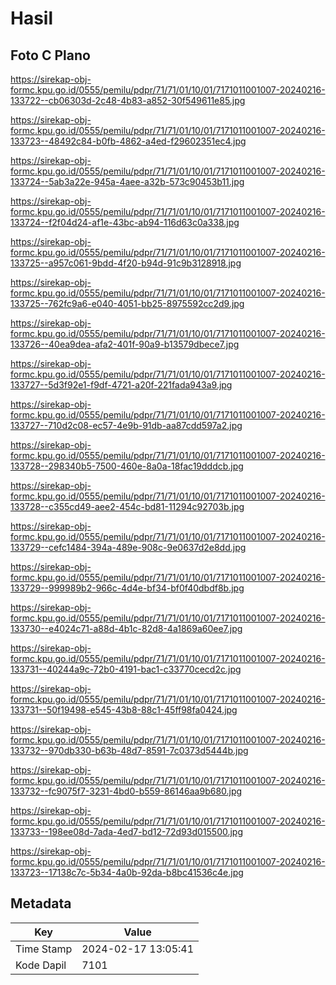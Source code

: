 # Hasil

## Foto C Plano

https://sirekap-obj-formc.kpu.go.id/0555/pemilu/pdpr/71/71/01/10/01/7171011001007-20240216-133722--cb06303d-2c48-4b83-a852-30f549611e85.jpg

https://sirekap-obj-formc.kpu.go.id/0555/pemilu/pdpr/71/71/01/10/01/7171011001007-20240216-133723--48492c84-b0fb-4862-a4ed-f29602351ec4.jpg

https://sirekap-obj-formc.kpu.go.id/0555/pemilu/pdpr/71/71/01/10/01/7171011001007-20240216-133724--5ab3a22e-945a-4aee-a32b-573c90453b11.jpg

https://sirekap-obj-formc.kpu.go.id/0555/pemilu/pdpr/71/71/01/10/01/7171011001007-20240216-133724--f2f04d24-af1e-43bc-ab94-116d63c0a338.jpg

https://sirekap-obj-formc.kpu.go.id/0555/pemilu/pdpr/71/71/01/10/01/7171011001007-20240216-133725--a957c061-9bdd-4f20-b94d-91c9b3128918.jpg

https://sirekap-obj-formc.kpu.go.id/0555/pemilu/pdpr/71/71/01/10/01/7171011001007-20240216-133725--762fc9a6-e040-4051-bb25-8975592cc2d9.jpg

https://sirekap-obj-formc.kpu.go.id/0555/pemilu/pdpr/71/71/01/10/01/7171011001007-20240216-133726--40ea9dea-afa2-401f-90a9-b13579dbece7.jpg

https://sirekap-obj-formc.kpu.go.id/0555/pemilu/pdpr/71/71/01/10/01/7171011001007-20240216-133727--5d3f92e1-f9df-4721-a20f-221fada943a9.jpg

https://sirekap-obj-formc.kpu.go.id/0555/pemilu/pdpr/71/71/01/10/01/7171011001007-20240216-133727--710d2c08-ec57-4e9b-91db-aa87cdd597a2.jpg

https://sirekap-obj-formc.kpu.go.id/0555/pemilu/pdpr/71/71/01/10/01/7171011001007-20240216-133728--298340b5-7500-460e-8a0a-18fac19dddcb.jpg

https://sirekap-obj-formc.kpu.go.id/0555/pemilu/pdpr/71/71/01/10/01/7171011001007-20240216-133728--c355cd49-aee2-454c-bd81-11294c92703b.jpg

https://sirekap-obj-formc.kpu.go.id/0555/pemilu/pdpr/71/71/01/10/01/7171011001007-20240216-133729--cefc1484-394a-489e-908c-9e0637d2e8dd.jpg

https://sirekap-obj-formc.kpu.go.id/0555/pemilu/pdpr/71/71/01/10/01/7171011001007-20240216-133729--999989b2-966c-4d4e-bf34-bf0f40dbdf8b.jpg

https://sirekap-obj-formc.kpu.go.id/0555/pemilu/pdpr/71/71/01/10/01/7171011001007-20240216-133730--e4024c71-a88d-4b1c-82d8-4a1869a60ee7.jpg

https://sirekap-obj-formc.kpu.go.id/0555/pemilu/pdpr/71/71/01/10/01/7171011001007-20240216-133731--40244a9c-72b0-4191-bac1-c33770cecd2c.jpg

https://sirekap-obj-formc.kpu.go.id/0555/pemilu/pdpr/71/71/01/10/01/7171011001007-20240216-133731--50f19498-e545-43b8-88c1-45ff98fa0424.jpg

https://sirekap-obj-formc.kpu.go.id/0555/pemilu/pdpr/71/71/01/10/01/7171011001007-20240216-133732--970db330-b63b-48d7-8591-7c0373d5444b.jpg

https://sirekap-obj-formc.kpu.go.id/0555/pemilu/pdpr/71/71/01/10/01/7171011001007-20240216-133732--fc9075f7-3231-4bd0-b559-86146aa9b680.jpg

https://sirekap-obj-formc.kpu.go.id/0555/pemilu/pdpr/71/71/01/10/01/7171011001007-20240216-133733--198ee08d-7ada-4ed7-bd12-72d93d015500.jpg

https://sirekap-obj-formc.kpu.go.id/0555/pemilu/pdpr/71/71/01/10/01/7171011001007-20240216-133723--17138c7c-5b34-4a0b-92da-b8bc41536c4e.jpg


## Metadata

| Key        | Value               |
| ---------- | ------------------- |
| Time Stamp | 2024-02-17 13:05:41 |
| Kode Dapil | 7101                |




